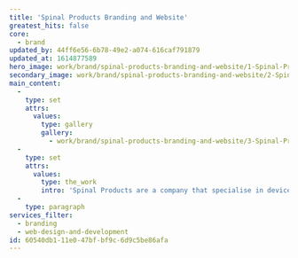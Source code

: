 ```yaml
---
title: 'Spinal Products Branding and Website'
greatest_hits: false
core:
  - brand
updated_by: 44ff6e56-6b78-49e2-a074-616caf791879
updated_at: 1614877589
hero_image: work/brand/spinal-products-branding-and-website/1-Spinal-Products-v2.jpg
secondary_image: work/brand/spinal-products-branding-and-website/2-Spinal-Products.jpg
main_content:
  -
    type: set
    attrs:
      values:
        type: gallery
        gallery:
          - work/brand/spinal-products-branding-and-website/3-Spinal-Products.jpg
  -
    type: set
    attrs:
      values:
        type: the_work
        intro: 'Spinal Products are a company that specialise in devices that support your spine and help you to ‘love your back’. They needed a strong brand presence and functional e-commerce website to really make their mark in the industry by offering their customers a simple and effective purchasing experience with style, and they needed a brand that people would trust their bodies to. We’ve given them exactly that, helping them stand tall amongst the competition.'
  -
    type: paragraph
services_filter:
  - branding
  - web-design-and-development
id: 60540db1-11e0-47bf-bf9c-6d9c5be86afa
---
```

